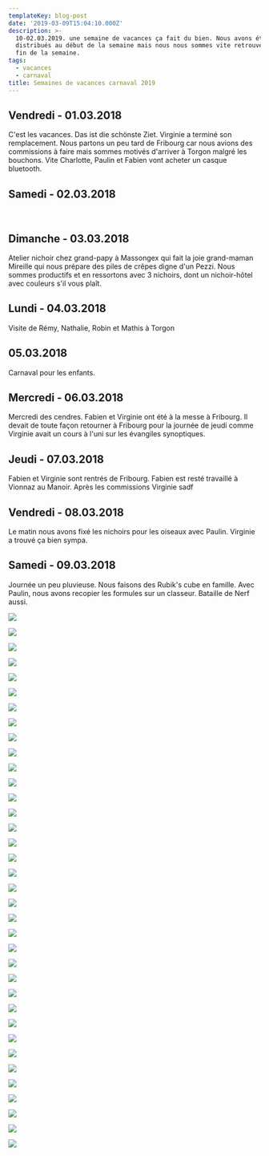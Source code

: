 ```yaml
---
templateKey: blog-post
date: '2019-03-09T15:04:10.000Z'
description: >-
  10-02.03.2019. une semaine de vacances ça fait du bien. Nous avons été
  distribués au début de la semaine mais nous nous sommes vite retrouvés pour la
  fin de la semaine.
tags:
  - vacances
  - carnaval
title: Semaines de vacances carnaval 2019
---
```


Vendredi - 01.03.2018
---------------------

C'est les vacances. Das ist die schönste Ziet. Virginie a terminé son
remplacement. Nous partons un peu tard de Fribourg car nous avions des
commissions à faire mais sommes motivés d'arriver à Torgon malgré les bouchons.
Vite Charlotte, Paulin et Fabien vont acheter un casque bluetooth.

Samedi - 02.03.2018
-------------------

 

Dimanche - 03.03.2018
---------------------

Atelier nichoir chez grand-papy à Massongex qui fait la joie grand-maman
Mireille qui nous prépare des piles de crêpes digne d'un Pezzi. Nous sommes
productifs et en ressortons avec 3 nichoirs, dont un nichoir-hôtel avec couleurs
s'il vous plaît.

Lundi - 04.03.2018
------------------

Visite de Rémy, Nathalie, Robin et Mathis à Torgon

05.03.2018
----------

Carnaval pour les enfants.

Mercredi - 06.03.2018
---------------------

Mercredi des cendres. Fabien et Virginie ont été à la messe à Fribourg. Il
devait de toute façon retourner à Fribourg pour la journée de jeudi comme
Virginie avait un cours à l'uni sur les évangiles synoptiques.

Jeudi - 07.03.2018
------------------

Fabien et Virginie sont rentrés de Fribourg. Fabien est resté travaillé à
Vionnaz au Manoir. Après les commissions Virginie sadf

Vendredi - 08.03.2018
---------------------

Le matin nous avons fixé les nichoirs pour les oiseaux avec Paulin. Virginie a
trouvé ça bien sympa.

Samedi - 09.03.2018
-------------------

Journée un peu pluvieuse. Nous faisons des Rubik's cube en famille. Avec Paulin,
nous avons recopier les formules sur un classeur. Bataille de Nerf aussi.

![](/img/2019-03-09-semaine-vacances-caranval-2019/0d438ef0-cd18-46d5-b423-df863070ca40.jpeg)

![](/img/2019-03-09-semaine-vacances-caranval-2019/0dd6a5c9-5932-4bd8-bf95-4738164aec2c.jpeg)

![](/img/2019-03-09-semaine-vacances-caranval-2019/3d2b26a2-ed28-4d94-b2ee-2ab9be1fc0e9.jpeg)

![](/img/2019-03-09-semaine-vacances-caranval-2019/6d8a9bfe-c610-48d8-bc3e-9a1a85d5b67c.jpeg)

![](/img/2019-03-09-semaine-vacances-caranval-2019/6fb64891-ff04-4bff-bd16-da98df7727ee.jpeg)

![](/img/2019-03-09-semaine-vacances-caranval-2019/7b93d7df-caa7-4cd3-9913-88a40bd20bf4.jpeg)

![](/img/2019-03-09-semaine-vacances-caranval-2019/9b1e47fb-a714-4239-a7ea-5d6fd0524582.jpeg)

![](/img/2019-03-09-semaine-vacances-caranval-2019/22e911e2-89ef-46b8-8658-8759c5775003.jpeg)

![](/img/2019-03-09-semaine-vacances-caranval-2019/46cc070a-831a-4af0-ae3f-5092fdc6fc43.jpeg)

![](/img/2019-03-09-semaine-vacances-caranval-2019/63c779f1-a02f-4fe2-9868-44bd1e666311.jpeg)

![](/img/2019-03-09-semaine-vacances-caranval-2019/82d491c3-f029-4bb1-86b7-f39fbf15ae61.jpeg)

![](/img/2019-03-09-semaine-vacances-caranval-2019/96db3e3e-4e67-4caa-9542-9c4d7047e4d2.jpeg)

![](/img/2019-03-09-semaine-vacances-caranval-2019/359f05cd-5a8c-428d-a195-adb893d7fe5a.jpeg)

![](/img/2019-03-09-semaine-vacances-caranval-2019/566f0a4e-cdae-4ca1-b7b5-ff71e269c6ed.jpeg)

![](/img/2019-03-09-semaine-vacances-caranval-2019/758c8206-6134-435c-81a8-7aef8dfb3368.jpeg)

![](/img/2019-03-09-semaine-vacances-caranval-2019/834ab109-ed87-4579-9530-b5522993fb7d.jpeg)

![](/img/2019-03-09-semaine-vacances-caranval-2019/1033d411-839f-40cd-9c7d-bb0664b7cf28.jpeg)

![](/img/2019-03-09-semaine-vacances-caranval-2019/4697ed60-e55f-41ee-aaea-b787ac201e4a.jpeg)

![](/img/2019-03-09-semaine-vacances-caranval-2019/4708d1da-d95e-4aaf-b0f6-4995c0752419.jpeg)

![](/img/2019-03-09-semaine-vacances-caranval-2019/8558c6d3-bea4-4756-aa90-70af73e5e282.jpeg)

![](/img/2019-03-09-semaine-vacances-caranval-2019/11698c27-baff-4edf-b25d-11d289765bf9.jpeg)

![](/img/2019-03-09-semaine-vacances-caranval-2019/94633e84-72b5-43aa-b0b4-023b08e16138.jpeg)

![](/img/2019-03-09-semaine-vacances-caranval-2019/743894e2-2323-4812-a6ec-4f273aa6071c.jpeg)

![](/img/2019-03-09-semaine-vacances-caranval-2019/04006317-2b8d-4376-9562-b837bd780804.jpeg)

![](/img/2019-03-09-semaine-vacances-caranval-2019/a0d4a0e4-d5b2-4cd3-8ea1-f45f6791e366.jpeg)

![](/img/2019-03-09-semaine-vacances-caranval-2019/a02d548f-c525-472c-b6a6-9f331fe28efd.jpeg)

![](/img/2019-03-09-semaine-vacances-caranval-2019/a20f5076-11af-4c9a-83c3-995fa31fcc30.jpeg)

![](/img/2019-03-09-semaine-vacances-caranval-2019/b3dc050f-b8be-41cd-92e4-f5f6d0c828ee.jpeg)

![](/img/2019-03-09-semaine-vacances-caranval-2019/b9318156-b287-4a23-9ef2-9a4d178e4ac1.jpeg)

![](/img/2019-03-09-semaine-vacances-caranval-2019/c2c7d007-a8a9-4c9d-9a66-444a37642cd5.jpeg)

![](/img/2019-03-09-semaine-vacances-caranval-2019/d71d010f-95af-41c7-b853-26f9a87d9658.jpeg)

![](/img/2019-03-09-semaine-vacances-caranval-2019/de44f808-f216-4aea-b1e1-d77847505922.jpeg)

![](/img/2019-03-09-semaine-vacances-caranval-2019/eb0143b9-e45a-4463-97b7-8e0e3a86521b.jpeg)

![](/img/2019-03-09-semaine-vacances-caranval-2019/ec0e5e9e-4873-419b-adbc-a4b57db7d5ff.jpeg)

![](/img/2019-03-09-semaine-vacances-caranval-2019/eff9df05-b111-47c0-827d-e81e68342f05.jpeg)

![](/img/2019-03-09-semaine-vacances-caranval-2019/ff6ffd94-48c6-48bf-beb7-302bcfc85465.jpeg)
